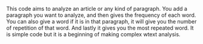 This code aims to analyze an article or any kind of paragraph.
You add a paragraph you want to analyze, and then gives the frequency of each word.
You can also give a word if it is in that paragraph, it will give you the number of repetition of that word. And lastly it gives you the most repeated word. It is simple code but it is a beginning of making complex wtext analysis.